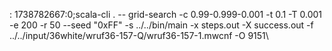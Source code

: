 : 1738782667:0;scala-cli . -- grid-search -c 0.99-0.999-0.001 -t 0.1  -T 0.001 -e 200 -r 50 --seed "0xFF" -s ../../bin/main -x steps.out -X success.out -f ../../input/36white/wruf36-157-Q/wruf36-157-1.mwcnf -O 9151\

